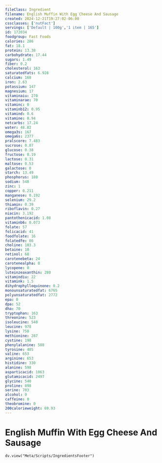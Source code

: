 ```yaml
---
fileClass: Ingredient
filename: English Muffin With Egg Cheese And Sausage
created: 2024-12-21T19:27:02-06:00
cssclasses: ['nutFact']
servings: ['Default | 100g','1 item | 165']
id: 172034
foodgroup: Fast Foods
calories: 286
fat: 18.1
protein: 13.38
carbohydrate: 17.44
sugars: 1.49
fiber: 0.2
cholesterol: 163
saturatedfats: 6.928
calcium: 168
iron: 2.63
potassium: 147
magnesium: 17
vitaminaiu: 270
vitaminarae: 70
vitaminc: 0
vitaminb12: 0.95
vitamind: 0.6
vitamine: 0.94
netcarbs: 17.24
water: 48.82
omega3s: 167
omega6s: 2377
pralscore: 7.483
sucrose: 0.07
glucose: 0.38
fructose: 0.19
lactose: 0.31
maltose: 0.53
galactose: 0
starch: 13.49
phosphorus: 180
sodium: 548
zinc: 1
copper: 0.211
manganese: 0.192
selenium: 29.2
thiamin: 0.39
riboflavin: 0.27
niacin: 3.192
pantothenicacid: 1.08
vitaminb6: 0.073
folate: 57
folicacid: 41
foodfolate: 16
folatedfe: 86
choline: 103.3
betaine: 10
retinol: 68
carotenebeta: 24
carotenealpha: 0
lycopene: 0
luteinzeaxanthin: 280
vitamindiu: 22
vitamink: 1.5
dihydrophylloquinone: 0.2
monounsaturatedfat: 6765
polyunsaturatedfat: 2772
epa: 0
dpa: 52
dha: 70
tryptophan: 163
threonine: 523
isoleucine: 540
leucine: 978
lysine: 750
methionine: 287
cystine: 198
phenylalanine: 588
tyrosine: 405
valine: 653
arginine: 653
histidine: 330
alanine: 598
asparticacid: 1063
glutamicacid: 2497
glycine: 540
proline: 898
serine: 703
alcohol: 0
caffeine: 0
theobromine: 0
200calorieweight: 69.93
---
```


# English Muffin With Egg Cheese And Sausage

```dataviewjs
dv.view("Meta/Scripts/IngredientsFooter")
```